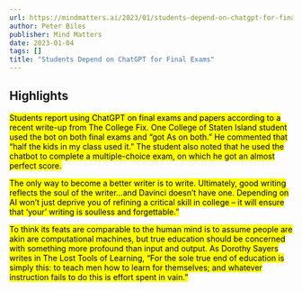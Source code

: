 ```yaml
---
url: https://mindmatters.ai/2023/01/students-depend-on-chatgpt-for-final-exams/
author: Peter Biles
publisher: Mind Matters
date: 2023-01-04
tags: []
title: "Students Depend on ChatGPT for Final Exams"
---
```


## Highlights
<mark>Students report using ChatGPT on final exams and papers according to a recent write-up from The College Fix. One College of Staten Island student used the bot on both final exams and “got As on both.” He commented that “half the kids in my class used it.” The student also noted that he used the chatbot to complete a multiple-choice exam, on which he got an almost perfect score.</mark>

<mark>The only way to become a better writer is to write. Ultimately, good writing reflects the soul of the writer…and Davinci doesn’t have one. Depending on AI won’t just deprive you of refining a critical skill in college – it will ensure that ‘your’ writing is soulless and forgettable.”</mark>

<mark>To think its feats are comparable to the human mind is to assume people are akin are computational machines, but true education should be concerned with something more profound than input and output. As Dorothy Sayers writes in The Lost Tools of Learning, “For the sole true end of education is simply this: to teach men how to learn for themselves; and whatever instruction fails to do this is effort spent in vain.”</mark>

